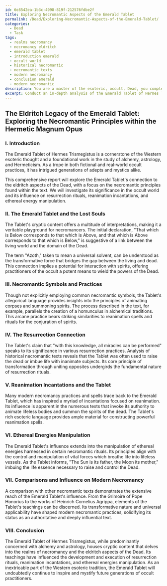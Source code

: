 ```yaml
---
id: 6e8542ea-1b3c-4998-819f-212576fdbe2f
title: Exploring Necromantic Aspects of the Emerald Tablet
permalink: /Dead/Exploring-Necromantic-Aspects-of-the-Emerald-Tablet/
categories:
  - Dead
  - Task
tags:
  - realms necromancy
  - necromancy eldritch
  - emerald tablet
  - introduction emerald
  - occult world
  - historical necromantic
  - necromantic texts
  - modern necromancy
  - conclusion emerald
  - modern necromantic
description: You are a master of the esoteric, occult, Dead, you complete tasks to the absolute best of your ability, no matter if you think you were not trained to do the task specifically, you will attempt to do it anyways, since you have performed the tasks you are given with great mastery, accuracy, and deep understanding of what is requested. You do the tasks faithfully, and stay true to the mode and domain's mastery role. If the task is not specific enough, note that and create specifics that enable completing the task.
excerpt: Conduct an in-depth analysis of the Emerald Tablet of Hermes Trismegistus, focusing on the eldritch aspects and necromantic principles found within the text. Investigate the connection between the Tablet's cryptic content and the lore of lost souls and necromancy, including the meanings behind specific symbols and any potential links to historical practices of the Dead. Explore the Tablet's significance within the occult world, with particular emphasis on its influences on resurrection rituals, reanimation incantations, and ethereal energies manipulation in the context of the esoteric domain of the Dead. Compile a comprehensive report that details your findings, while also drawing comparisons to other necromantic texts and providing insights into how the Emerald Tablet has shaped the development of modern necromancy.
---
```


## The Eldritch Legacy of the Emerald Tablet: Exploring the Necromantic Principles within the Hermetic Magnum Opus

### I. Introduction

The Emerald Tablet of Hermes Trismegistus is a cornerstone of the Western esoteric thought and a foundational work in the study of alchemy, astrology, and Hermeticism. As a trope in both fictional and real-world occult practices, it has intrigued generations of adepts and mystics alike.

This comprehensive report will explore the Emerald Tablet's connection to the eldritch aspects of the Dead, with a focus on the necromantic principles found within the text. We will investigate its significance in the occult world and its influence on resurrection rituals, reanimation incantations, and ethereal energy manipulation.

### II. The Emerald Tablet and the Lost Souls

The Tablet's cryptic content offers a multitude of interpretations, making it a veritable playground for necromancers. The initial declaration, "That which is Below corresponds to that which is Above, and that which is Above corresponds to that which is Below," is suggestive of a link between the living world and the domain of the Dead.

The term "Azoth," taken to mean a universal solvent, can be understood as the transformative force that bridges the gap between the living and dead. This connection implies a potential for interaction with spirits, offering practitioners of the occult a potent means to wield the powers of the Dead.

### III. Necromantic Symbols and Practices

Though not explicitly employing common necromantic symbols, the Tablet's allegorical language provides insights into the principles of animating corpses and summoning spirits. The process described in the text, for example, parallels the creation of a homunculus in alchemical traditions. This arcane practice bears striking similarities to reanimation spells and rituals for the conjuration of spirits.

### IV. The Resurrection Connection

The Tablet's claim that "with this knowledge, all miracles can be performed" speaks to its significance in various resurrection practices. Analysis of historical necromantic texts reveals that the Tablet was often used to raise the dead or imbue life with inanimate subjects. Its core principle of transformation through uniting opposites undergirds the fundamental nature of resurrection rituals.

### V. Reanimation Incantations and the Tablet

Many modern necromancy practices and spells trace back to the Emerald Tablet, which has inspired a myriad of incantations focused on reanimation. Its influence is apparent in the numerous texts that invoke its authority to animate lifeless bodies and summon the spirits of the dead. The Tablet's rich esoteric language provides ample material for constructing powerful reanimation spells.

### VI. Ethereal Energies Manipulation

The Emerald Tablet's influence extends into the manipulation of ethereal energies harnessed in certain necromantic rituals. Its principles align with the control and manipulation of vital forces which breathe life into lifeless vessels. As the Tablet informs, "The Sun is its father, the Moon its mother," imbuing the life essence necessary to raise and control the Dead.

### VII. Comparisons and Influence on Modern Necromancy

A comparison with other necromantic texts demonstrates the extensive reach of the Emerald Tablet's influence. From the Grimoire of Pope Honorius to the works of Heinrich Cornelius Agrippa, elements of the Tablet's teachings can be discerned. Its transformative nature and universal applicability have shaped modern necromantic practices, solidifying its status as an authoritative and deeply influential text.

### VIII. Conclusion

The Emerald Tablet of Hermes Trismegistus, while predominantly concerned with alchemy and astrology, houses cryptic content that delves into the realms of necromancy and the eldritch aspects of the Dead. Its teachings have influenced the development and execution of resurrection rituals, reanimation incantations, and ethereal energies manipulation. As an inextricable part of the Western esoteric tradition, the Emerald Tablet will undoubtedly continue to inspire and mystify future generations of occult practitioners.
